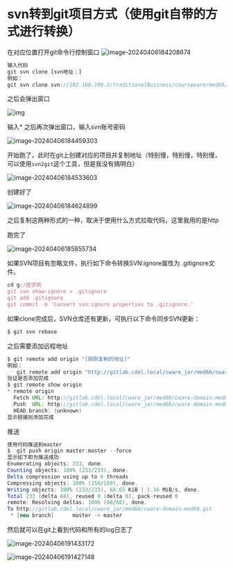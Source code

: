 # svn转到git项目方式（使用git自带的方式进行转换）

在对应位置打开git命令行控制窗口
![image-20240406184208674](https://cdn.jsdelivr.net/gh/zhangnainai/myImages@main/img/image-20240406184208674.png)

``` javascript
输入代码
git svn clone [svn地址：]
例如：
git svn clone svn://192.168.190.2/traditionalBusiness/courseware/med66/lib/domain/cware-domain

```

之后会弹出窗口

![img](https://cdn.jsdelivr.net/gh/zhangnainai/myImages@main/img/6d13dd6c07714e26e965ea2af911b202.png)

输入* 之后再次弹出窗口，输入svn账号密码

![image-20240406184459303](https://cdn.jsdelivr.net/gh/zhangnainai/myImages@main/img/image-20240406184459303.png)

开始跑了，此时在git上创建对应的项目并复制地址（特别慢，特别慢，特别慢，可以使用```svn2git```这个工具，但是我没有搞明白）

![image-20240406184533603](https://cdn.jsdelivr.net/gh/zhangnainai/myImages@main/img/image-20240406184533603.png)

创建好了

![image-20240406184624899](https://cdn.jsdelivr.net/gh/zhangnainai/myImages@main/img/image-20240406184624899.png)

之后复制这两种形式的一种，取决于使用什么方式拉取代码，这里我用的是http

跑完了

![image-20240406185855734](https://cdn.jsdelivr.net/gh/zhangnainai/myImages@main/img/image-20240406185855734.png)

如果SVN项目有忽略文件，执行如下命令转换SVN:ignore属性为 .gitignore文件。

```javascript
cd g:/医学网
git svn show-ignore > .gitignore
git add .gitignore
git commit -m 'Convert svn:ignore properties to .gitignore.'
```

如果clone完成后，SVN仓库还有更新，可执行以下命令同步SVN更新：

```bash
$ git svn rebase
```

之后需要添加远程地址

```java
$ git remote add origin "[刚刚复制的地址]"
例如：
   git remote add origin "http://gitlab.cdel.local/cware_jar/med66/cware-domain-med66.git" 
验证是否添加完成
$ git remote show origin
* remote origin
  Fetch URL: http://gitlab.cdel.local/cware_jar/med66/cware-domain-med66.git
  Push  URL: http://gitlab.cdel.local/cware_jar/med66/cware-domain-med66.git
  HEAD branch: (unknown)
显示链接则添加完成
```

推送

```java
使用代码推送到master
$  git push origin master:master --force
显示如下即为推送成功
Enumerating objects: 233, done.
Counting objects: 100% (233/233), done.
Delta compression using up to 6 threads
Compressing objects: 100% (159/159), done.
Writing objects: 100% (233/233), 68.65 KiB | 1.16 MiB/s, done.
Total 233 (delta 68), reused 0 (delta 0), pack-reused 0
remote: Resolving deltas: 100% (68/68), done.
To http://gitlab.cdel.local/cware_jar/med66/cware-domain-med66.git
 * [new branch]      master -> master
```

然后就可以在git上看到代码和所有的log日志了

![image-20240406191433172](https://cdn.jsdelivr.net/gh/zhangnainai/myImages@main/img/image-20240406191433172.png)

![image-20240406191427148](https://cdn.jsdelivr.net/gh/zhangnainai/myImages@main/img/image-20240406191427148.png)